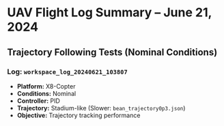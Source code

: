 # UAV Flight Log Summary – June 21, 2024

## Trajectory Following Tests (Nominal Conditions)

### **Log: `workspace_log_20240621_103807`**  
- **Platform:** X8-Copter  
- **Conditions:** Nominal  
- **Controller:** PID  
- **Trajectory:** Stadium-like (Slower: `bean_trajectory0p3.json`)  
- **Objective:** Trajectory tracking performance  
